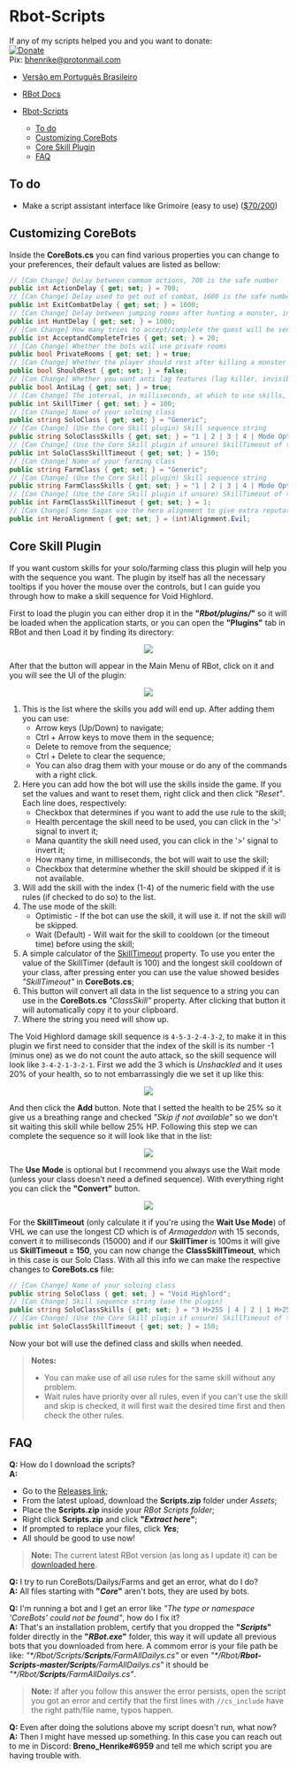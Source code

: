 # Rbot-Scripts

If any of my scripts helped you and you want to donate:  
[![Donate](https://img.shields.io/badge/Donate-PayPal-green.svg)](https://www.paypal.com/donate?hosted_button_id=QVQ4Q7XSH9VBY)  
Pix: bhenrike@protonmail.com

- [Versão em Português Brasileiro](README.pt-br.md)

- [RBot Docs](https://brenohenrike.github.io/Rbot-Scripts/)

- [Rbot-Scripts](#rbot-scripts)
  - [To do](#to-do)
  - [Customizing CoreBots](#customizing-corebots)
  - [Core Skill Plugin](#core-skill-plugin)
  - [FAQ](#faq)

## To do

- Make a script assistant interface like Grimoire (easy to use) ([$70/200](https://www.paypal.com/donate?hosted_button_id=QVQ4Q7XSH9VBY))

## Customizing CoreBots

Inside the **CoreBots.cs** you can find various properties you can change to your preferences, their default values are listed as bellow:

```csharp
// [Can Change] Delay between commom actions, 700 is the safe number
public int ActionDelay { get; set; } = 700;
// [Can Change] Delay used to get out of combat, 1600 is the safe number
public int ExitCombatDelay { get; set; } = 1600;
// [Can Change] Delay between jumping rooms after hunting a monster, increase if you think it is jumping too much
public int HuntDelay { get; set; } = 1000;
// [Can Change] How many tries to accept/complete the quest will be sent
public int AcceptandCompleteTries { get; set; } = 20;
// [Can Change] Whether the bots will use private rooms
public bool PrivateRooms { get; set; } = true;
// [Can Change] Whether the player should rest after killing a monster
public bool ShouldRest { get; set; } = false;
// [Can Change] Whether you want anti lag features (lag killer, invisible monsters, set to 10 FPS)
public bool AntiLag { get; set; } = true;
// [Can Change] The interval, in milliseconds, at which to use skills, if they are available.
public int SkillTimer { get; set; } = 100;
// [Can Change] Name of your soloing class
public string SoloClass { get; set; } = "Generic";
// [Can Change] (Use the Core Skill plugin) Skill sequence string
public string SoloClassSkills { get; set; } = "1 | 2 | 3 | 4 | Mode Optimistic";
// [Can Change] (Use the Core Skill plugin if unsure) SkillTimeout of the soloing class
public int SoloClassSkillTimeout { get; set; } = 150;
// [Can Change] Name of your farming class
public string FarmClass { get; set; } = "Generic";
// [Can Change] (Use the Core Skill plugin) Skill sequence string
public string FarmClassSkills { get; set; } = "1 | 2 | 3 | 4 | Mode Optimistic";
// [Can Change] (Use the Core Skill plugin if unsure) SkillTimeout of the farming class
public int FarmClassSkillTimeout { get; set; } = 1;
// [Can Change] Some Sagas use the hero alignment to give extra reputation, change to your desired rep (Alignment.Evil or Alignment.Good).
public int HeroAlignment { get; set; } = (int)Alignment.Evil;
```

## Core Skill Plugin

If you want custom skills for your solo/farming class this plugin will help you with the sequence you want. The plugin by itself has all the necessary tooltips if you hover the mouse over the controls, but I can guide you through how to make a skill sequence for Void Highlord.

First to load the plugin you can either drop it in the **"_Rbot/plugins/_"** so it will be loaded when the application starts, or you can open the **"Plugins"** tab in RBot and then Load it by finding its directory:

<p align="center"><img src="https://imgur.com/IEVOrkl.png"></p>

After that the button will appear in the Main Menu of RBot, click on it and you will see the UI of the plugin:

<p align="center"><img src="https://imgur.com/AUIOhFe.png"></p>

1. This is the list where the skills you add will end up. After adding them you can use:
   - Arrow keys (Up/Down) to navigate;
   - Ctrl + Arrow keys to move them in the sequence;
   - Delete to remove from the sequence;
   - Ctrl + Delete to clear the sequence;
   - You can also drag them with your mouse or do any of the commands with a right click.
2. Here you can add how the bot will use the skills inside the game. If you set the values and want to reset them, right click and then click _"Reset"_. Each line does, respectively:
   - Checkbox that determines if you want to add the use rule to the skill;
   - Health percentage the skill need to be used, you can click in the '>' signal to invert it;
   - Mana quantity the skill need used, you can click in the '>' signal to invert it;
   - How many time, in milliseconds, the bot will wait to use the skill;
   - Checkbox that determine whether the skill should be skipped if it is not available.
3. Will add the skill with the index (1-4) of the numeric field with the use rules (if checked to do so) to the list.
4. The use mode of the skill:
   - Optimistic - If the bot can use the skill, it will use it. If not the skill will be skipped.
   - Wait (Default) - Will wait for the skill to cooldown (or the timeout time) before using the skill;
5. A simple calculator of the [SkillTimeout](#customizing-corebots) property. To use you enter the value of the SkillTimer (default is 100) and the longest skill cooldown of your class, after pressing enter you can use the value showed besides _"SkillTimeout"_ in **CoreBots.cs**;
6. This button will convert all data in the list sequence to a string you can use in the **CoreBots.cs** _"ClassSkill"_ property. After clicking that button it will automatically copy it to your clipboard.
7. Where the string you need will show up.

The Void Highlord damage skill sequence is `4-5-3-2-4-3-2`, to make it in this plugin we first need to consider that the index of the skill is its number -1 (minus one) as we do not count the auto attack, so the skill sequence will look like `3-4-2-1-3-2-1`. First we add the 3 which is _Unshackled_ and it uses 20% of your health, so to not embarrassingly die we set it up like this:

<p align="center"><img src="https://imgur.com/X4bDDxG.png"></p>

And then click the **Add** button. Note that I setted the health to be 25% so it give us a breathing range and checked _"Skip if not available"_ so we don't sit waiting this skill while bellow 25% HP. Following this step we can complete the sequence so it will look like that in the list:

<p align="center"><img src="https://imgur.com/QNOASl5.png"></p>

The **Use Mode** is optional but I recommend you always use the Wait mode (unless your class doesn't need a defined sequence). With everything right you can click the **"Convert"** button.

<p align="center"><img src="https://imgur.com/AKGlJY8.png"></p>

For the **SkillTimeout** (only calculate it if you're using the **Wait Use Mode**) of VHL we can use the longest CD which is of _Armageddon_ with 15 seconds, convert it to milliseconds (15000) and if our **SkillTimer** is 100ms it will give us **SkillTimeout = 150**, you can now change the **ClassSkillTimeout**, which in this case is our Solo Class. With all this info we can make the respective changes to **CoreBots.cs** file:

```csharp
// [Can Change] Name of your soloing class
public string SoloClass { get; set; } = "Void Highlord";
// [Can Change] Skill sequence string (use the plugin)
public string SoloClassSkills { get; set; } = "3 H>25S | 4 | 2 | 1 H>25S | 3 H>25S | 2 | 1 H>25S";
// [Can Change] (Use the Core Skill plugin if unsure) SkillTimeout of the soloing class
public int SoloClassSkillTimeout { get; set; } = 150;
```

Now your bot will use the defined class and skills when needed.

> **Notes:**
>
> - You can make use of all use rules for the same skill without any problem.
> - Wait rules have priority over all rules, even if you can't use the skill and skip is checked, it will first wait the desired time first and then check the other rules.

## FAQ

**Q:** How do I download the scripts?  
**A:**

- Go to the [Releases link](https://github.com/BrenoHenrike/Rbot-Scripts/releases);
- From the latest upload, download the **Scripts.zip** folder under _Assets_;
- Place the **Scripts.zip** inside your _RBot Scripts folder_;
- Right click **Scripts.zip** and click **"_Extract here_"**;
- If prompted to replace your files, click **_Yes_**;
- All should be good to use now!

> **Note:** The current latest RBot version (as long as I update it) can be [downloaded here](https://github.com/BrenoHenrike/RBot/releases).

**Q:** I try to run CoreBots/Dailys/Farms and get an error, what do I do?  
**A:** All files starting with **"*Core*"** aren't bots, they are used by bots.

**Q:** I'm running a bot and I get an error like *"The type or namespace 'CoreBots' could not be found"*, how do I fix it?  
**A:** That's an installation problem, certify that you dropped the **"*Scripts*"** folder directly in the **"*RBot.exe*"** folder, this way it will update all previous bots that you downloaded from here. A commom error is your file path be like: *"\*/Rbot/Scripts/**Scripts**/FarmAllDailys.cs"* or even *"\*/Rbot/**Rbot-Scripts-master/Scripts**/FarmAllDailys.cs"* it should be *"\*/Rbot/**Scripts**/FarmAllDailys.cs"*.
> **Note:** If after you follow this answer the error persists, open the script you got an error and certify that the first lines with `//cs_include` have the right path/file name, typos happen.

**Q:** Even after doing the solutions above my script doesn't run, what now?  
**A:** Then I might have messed up something. In this case you can reach out to me in Discord: **Breno_Henrike#6959** and tell me which script you are having trouble with.
